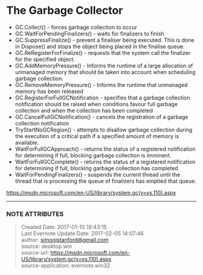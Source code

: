 # The Garbage Collector

  * GC.Collect() - forces garbage collection to occur
  * GC.WaitForPendingFinalizers() - waits for finalizers to finish
  * GC.SuppressFinalize() - prevent a finaliser being executed. This is done in Dispose() and stops the object being placed in the finalise queue.
  * GC.ReRegisterForFinalize() - requests that the system call the finalizer for the specified object.
  * GC.AddMemoryPressure() - Informs the runtime of a large allocation of unmanaged memory that should be taken into account when scheduling garbage collection.
  * GC.RemoveMemoryPressure() - Informs the runtime that unmanaged memory has been released
  * GC.RegisterForFullGCNotification - specifies that a garbage collection notification should be raised when conditions favour full garbage collection and when the collection has been completed
  * GC.CancelFullGCNotification() - cancels the registration of a garbage collection notification
  * TryStartNoGCRegion() - attempts to disallow garbage collection during the execution of a critical path if a specified amount of memory is available.
  * WaitForFullGCApproach() - returns the status of a registered notification for determining if full, blocking garbage collection is imminent.
  * WaitForFullGCComplete() - returns the status of a registered notification for determining if full, blocking garbage collection has completed 
  * WaitForPendingFinalizers() - suspends the current thread until the thread that is processing the queue of finalizers has emptied that queue.

  

<https://msdn.microsoft.com/en-US/library/system.gc(v=vs.110).aspx>


---
### NOTE ATTRIBUTES
>Created Date: 2017-01-10 19:43:15  
>Last Evernote Update Date: 2017-02-05 14:07:46  
>author: simonjstanford@gmail.com  
>source: desktop.win  
>source-url: https://msdn.microsoft.com/en-US/library/system.gc(v=vs.110).aspx  
>source-application: evernote.win32  